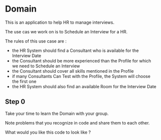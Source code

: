 # Domain

This is an application to help HR to manage interviews.

The use cas we work on is to Schedule an Interview for a HR.

The rules of this use case are :

- the HR System should find a Consultant who is available for the Interview Date
- the Consultant should be more experienced than the Profile for which we need to Schedule an Interview
- the Consultant should cover all skills mentioned in the Profile
- if many Consultants Can Test with the Profile, the System will choose the first one
- the HR System should also find an available Room for the Interview Date

## Step 0

Take your time to learn the Domain with your group.

Note problems that you recognize in code and share them to each other.

What would you like this code to look like ?
